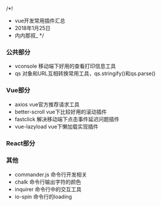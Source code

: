 /*!
 * vue开发常用插件汇总
 * 2018年1月25日
 * 内内那叔_
 */

### 公共部分

- vconsole  移动端下好用的查看打印信息工具
- qs 对象和URL互相转换常用工具，qs.stringify()和qs.parse()

### Vue部分

- axios vue官方推荐请求工具
- better-scroll vue下比较好用的滚动插件
- fastclick 解决移动端下点击事件延迟问题插件
- vue-lazyload  vue下懒加载实现插件

### React部分

### 其他

- commander.js 命令行开发相关
- chalk 命令行输出字符的颜色
- inquirer 命令行中的交互工具
- io-spin 命令行的loading
